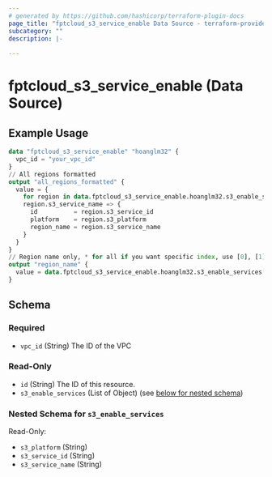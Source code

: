 ```yaml
---
# generated by https://github.com/hashicorp/terraform-plugin-docs
page_title: "fptcloud_s3_service_enable Data Source - terraform-provider-fptcloud"
subcategory: ""
description: |-
  
---
```


# fptcloud_s3_service_enable (Data Source)



## Example Usage

```terraform
data "fptcloud_s3_service_enable" "hoanglm32" {
  vpc_id = "your_vpc_id"
}
// All regions formatted
output "all_regions_formatted" {
  value = {
    for region in data.fptcloud_s3_service_enable.hoanglm32.s3_enable_services :
    region.s3_service_name => {
      id          = region.s3_service_id
      platform    = region.s3_platform
      region_name = region.s3_service_name
    }
  }
}
// Region name only, * for all if you want specific index, use [0], [1], ...
output "region_name" {
  value = data.fptcloud_s3_service_enable.hoanglm32.s3_enable_services[*].s3_service_name
}
```

<!-- schema generated by tfplugindocs -->
## Schema

### Required

- `vpc_id` (String) The ID of the VPC

### Read-Only

- `id` (String) The ID of this resource.
- `s3_enable_services` (List of Object) (see [below for nested schema](#nestedatt--s3_enable_services))

<a id="nestedatt--s3_enable_services"></a>
### Nested Schema for `s3_enable_services`

Read-Only:

- `s3_platform` (String)
- `s3_service_id` (String)
- `s3_service_name` (String)
